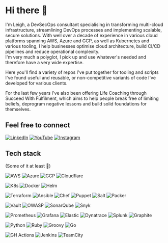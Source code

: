 # Hi there 👋

I'm Leigh, a DevSecOps consultant specialising in transforming multi-cloud infrastructure, streamlining DevOps processes and implementing scalable, secure solutions.
With well over a decade of experience in various cloud platforms spanning AWS, Azure and GCP, as well as Kubernetes and various tooling, I help businesses optimise cloud architecture, build CI/CD pipelines and reduce operational complexity.  
I'm very much a polyglot, I pick up and use whatever's needed and therefore have a very wide expertise.

Here you'll find a variety of repos I've put together for tooling and scripts I've found useful and reusable, or non-competitive variants of code I've developed for various clients.

For the last few years I've also been offering Life Coaching through Succeed With Fulfilment, which aims to help people break free of limiting beliefs, deprogram negative lessons and build solid foundations for themselves.


## Feel free to connect
[![LinkedIn](https://img.shields.io/badge/LinkedIn-0A66C2.svg?style=for-the-badge&logo=LinkedIn&logoColor=white)](https://www.linkedin.com/in/leigheyles/) 
[![YouTube](https://img.shields.io/badge/YouTube-FF0000.svg?style=for-the-badge&logo=YouTube&logoColor=white)](https://www.youtube.com/@leigheyles) 
[![Instagram](https://img.shields.io/badge/Instagram-E4405F.svg?style=for-the-badge&logo=Instagram&logoColor=white)](https://www.instagram.com/leigheyles/)


## Tech stack
(Some of it at least 🤣)


![AWS](https://img.shields.io/badge/Amazon%20Web%20Services-232F3E.svg?style=for-the-badge&logo=Amazon-Web-Services&logoColor=white) 
![Azure](https://img.shields.io/badge/microsoft%20azure-0089D6?style=for-the-badge&logo=microsoft-azure&logoColor=white) 
![GCP](https://img.shields.io/badge/Google%20Cloud-4285F4.svg?style=for-the-badge&logo=Google-Cloud&logoColor=white) 
![Cloudflare](https://img.shields.io/badge/Cloudflare-F38020.svg?style=for-the-badge&logo=Cloudflare&logoColor=white)


![K8s](https://img.shields.io/badge/Kubernetes-326CE5.svg?style=for-the-badge&logo=Kubernetes&logoColor=white) 
![Docker](https://img.shields.io/badge/Docker-2496ED.svg?style=for-the-badge&logo=Docker&logoColor=white) 
![Helm](https://img.shields.io/badge/Helm-0F1689.svg?style=for-the-badge&logo=Helm&logoColor=white)


![Terraform](https://img.shields.io/badge/Terraform-844FBA.svg?style=for-the-badge&logo=Terraform&logoColor=white) 
![Ansible](https://img.shields.io/badge/Ansible-EE0000.svg?style=for-the-badge&logo=Ansible&logoColor=white) 
![Chef](https://img.shields.io/badge/Chef-F09820.svg?style=for-the-badge&logo=Chef&logoColor=white) 
![Puppet](https://img.shields.io/badge/Puppet-FFAE1A.svg?style=for-the-badge&logo=Puppet&logoColor=black) 
![Salt](https://img.shields.io/badge/Salt%20Project-57BCAD.svg?style=for-the-badge&logo=Salt-Project&logoColor=white) 
![Packer](https://img.shields.io/badge/Packer-02A8EF.svg?style=for-the-badge&logo=Packer&logoColor=white)


![Vault](https://img.shields.io/badge/Vault-FFEC6E.svg?style=for-the-badge&logo=Vault&logoColor=black) 
![OWASP](https://img.shields.io/badge/OWASP-000000.svg?style=for-the-badge&logo=OWASP&logoColor=white) 
![SonarQube](https://img.shields.io/badge/SonarQube-4E9BCD.svg?style=for-the-badge&logo=SonarQube&logoColor=white)
![Snyk](https://img.shields.io/badge/Snyk-4C4A73.svg?style=for-the-badge&logo=Snyk&logoColor=white) 


![Prometheus](https://img.shields.io/badge/Prometheus-E6522C.svg?style=for-the-badge&logo=Prometheus&logoColor=white)
![Grafana](https://img.shields.io/badge/Grafana-F46800.svg?style=for-the-badge&logo=Grafana&logoColor=white) 
![Elastic](https://img.shields.io/badge/Elastic%20Stack-005571.svg?style=for-the-badge&logo=Elastic-Stack&logoColor=white) 
![Dynatrace](https://img.shields.io/badge/Dynatrace-1496FF.svg?style=for-the-badge&logo=Dynatrace&logoColor=white) 
![Splunk](https://img.shields.io/badge/Splunk-000000.svg?style=for-the-badge&logo=Splunk&logoColor=white) 
![Graphite](https://img.shields.io/badge/Graphite-000000.svg?style=for-the-badge&logo=Graphite&logoColor=white) 



![Python](https://img.shields.io/badge/Python-3776AB.svg?style=for-the-badge&logo=Python&logoColor=white) 
![Ruby](https://img.shields.io/badge/Ruby-CC342D.svg?style=for-the-badge&logo=Ruby&logoColor=white) 
![Groovy](https://img.shields.io/badge/Apache%20Groovy-4298B8.svg?style=for-the-badge&logo=Apache-Groovy&logoColor=white) 
![Go](https://img.shields.io/badge/Go-00ADD8.svg?style=for-the-badge&logo=Go&logoColor=white)



![GH Actions](https://img.shields.io/badge/GitHub%20Actions-2088FF.svg?style=for-the-badge&logo=GitHub-Actions&logoColor=white)
![Jenkins](https://img.shields.io/badge/Jenkins-D24939.svg?style=for-the-badge&logo=Jenkins&logoColor=white) 
![TeamCity](https://img.shields.io/badge/TeamCity-000000.svg?style=for-the-badge&logo=TeamCity&logoColor=white) 

